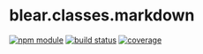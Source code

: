 # blear.classes.markdown

[![npm module][npm-img]][npm-url]
[![build status][travis-img]][travis-url]
[![coverage][coveralls-img]][coveralls-url]

[travis-img]: https://img.shields.io/travis/blearjs/blear.classes.markdown/master.svg?style=flat-square
[travis-url]: https://travis-ci.org/blearjs/blear.classes.markdown

[npm-img]: https://img.shields.io/npm/v/blear.classes.markdown.svg?style=flat-square
[npm-url]: https://www.npmjs.com/package/blear.classes.markdown

[coveralls-img]: https://img.shields.io/coveralls/blearjs/blear.classes.markdown/master.svg?style=flat-square
[coveralls-url]: https://coveralls.io/github/blearjs/blear.classes.markdown?branch=master

